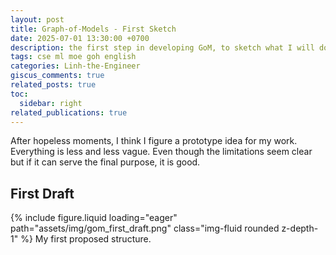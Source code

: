 ```yaml
---
layout: post
title: Graph-of-Models - First Sketch
date: 2025-07-01 13:30:00 +0700
description: the first step in developing GoM, to sketch what I will do and the most abstract ideas
tags: cse ml moe goh english
categories: Linh-the-Engineer
giscus_comments: true
related_posts: true
toc:
  sidebar: right
related_publications: true
---
```


After hopeless moments, I think I figure a prototype idea for my work. Everything is less and less vague. Even though the limitations seem clear but if it can serve the final purpose, it is good.

## First Draft

{% include figure.liquid loading="eager" path="assets/img/gom_first_draft.png" class="img-fluid rounded z-depth-1" %}
My first proposed structure.
